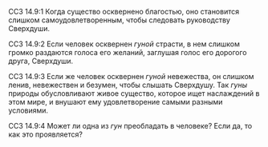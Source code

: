 ССЗ 14.9:1	Когда существо осквернено благостью, оно становится слишком самоудовлетворенным, чтобы следовать руководству Сверхдуши.

ССЗ 14.9:2	Если человек осквернен _гуной_ страсти, в нем слишком громко раздаются голоса его желаний, заглушая голос его дорогого друга, Сверхдуши.

ССЗ 14.9:3	Если же человек осквернен _гуной_ невежества, он слишком ленив, невежествен и безумен, чтобы слышать Сверхдушу. Так _гуны_ природы обусловливают живое существо, которое ищет наслаждений в этом мире, и внушают ему удовлетворение самыми разными условиями.

ССЗ 14.9:4	Может ли одна из _гун_ преобладать в человеке? Если да, то как это проявляется?